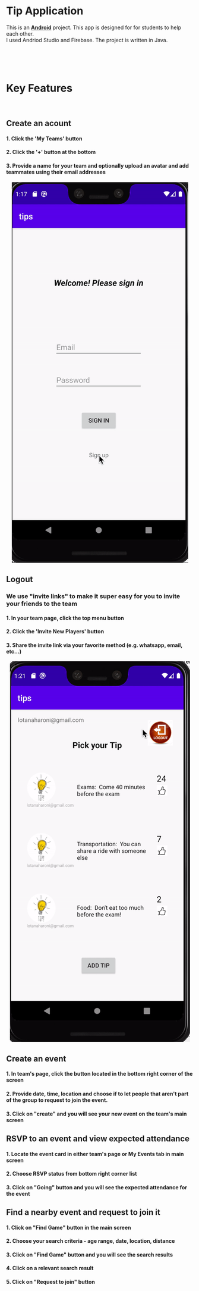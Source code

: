 
# Tip Application


This is an [**Android**](https://developer.android.com) project. This app is designed for for students to help each other.
<br> 
I used Andriod Studio and Firebase. The project is written in Java.

<br> 
<br> 
<br>

# Key Features
<br>

## Create an acount
#### 1. Click the 'My Teams' button
#### 2. Click the '+' button at the bottom
#### 3. Provide a name for your team and optionally upload an avatar and add teammates using their email addresses
<p align="center">
<img src="https://github.com/lotanaharoni/Tip-Application/blob/main/images/Tip_create_acount.gif?raw=true" />
</p>

## Logout
### We use "invite links" to make it super easy for you to invite your friends to the team
#### 1. In your team page, click the top menu button
#### 2. Click the 'Invite New Players' button
#### 3. Share the invite link via your favorite method (e.g. whatsapp, email, etc...)
<p align="center">
<img src="https://github.com/lotanaharoni/Tip-Application/blob/main/images/Tip_logout.gif?raw=true" />
</p>

## Create an event
#### 1. In team's page, click the button located in the bottom right corner of the screen
#### 2. Provide date, time, location and choose if to let people that aren't part of the group to request to join the event.
#### 3. Click on "create" and you will see your new event on the team's main screen
<p align="center">
</p>

## RSVP to an event and view expected attendance
#### 1. Locate the event card in either team's page or My Events tab in main screen
#### 2. Choose RSVP status from bottom right corner list
#### 3. Click on "Going" button and you will see the expected attendance for the event
<p align="center">
</p>

## Find a nearby event and request to join it
#### 1. Click on "Find Game" button in the main screen
#### 2. Choose your search criteria - age range, date, location, distance
#### 3. Click on "Find Game" button and you will see the search results
#### 4. Click on a relevant search result
#### 5. Click on "Request to join" button
<p align="center">
</p>
